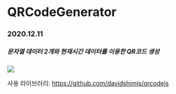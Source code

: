 # QRCodeGenerator
<h3>2020.12.11</h3>

<h5>문자열 데이터 2개와 현재시간 데이터를 이용한 QR코드 생성</h5>


<img src="https://user-images.githubusercontent.com/56987664/102567354-b66a9b00-4124-11eb-84a5-835a92e90ef9.png">
<br>

사용 라이브러리: https://github.com/davidshimjs/qrcodejs
